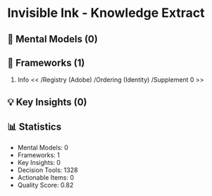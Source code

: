 # Invisible Ink - Knowledge Extract

## 🧠 Mental Models (0)

## 🔧 Frameworks (1)
1. Info << /Registry (Adobe) /Ordering (Identity) /Supplement 0 >>


## 💡 Key Insights (0)

## 📊 Statistics
- Mental Models: 0
- Frameworks: 1
- Key Insights: 0
- Decision Tools: 1328
- Actionable Items: 0
- Quality Score: 0.82
